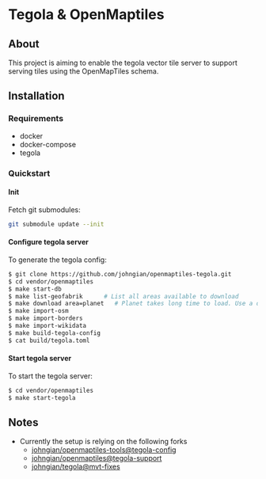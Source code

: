 # Tegola & OpenMaptiles
## About

This project is aiming to enable the tegola vector tile server to support
serving tiles using the OpenMapTiles schema.

## Installation
### Requirements

* docker
* docker-compose
* tegola

### Quickstart
#### Init

Fetch git submodules:

```bash
git submodule update --init
```

#### Configure tegola server

To generate the tegola config:

```bash
$ git clone https://github.com/johngian/openmaptiles-tegola.git
$ cd vendor/openmaptiles
$ make start-db
$ make list-geofabrik      # List all areas available to download
$ make download area=planet   # Planet takes long time to load. Use a different area for dev purposes 
$ make import-osm
$ make import-borders
$ make import-wikidata
$ make build-tegola-config
$ cat build/tegola.toml
```

#### Start tegola server

To start the tegola server:

```bash
$ cd vendor/openmaptiles
$ make start-tegola
```

## Notes

* Currently the setup is relying on the following forks
  * [johngian/openmaptiles-tools@tegola-config](https://github.com/johngian/openmaptiles-tools/tree/tegola-config)
  * [johngian/openmaptiles@tegola-support](https://github.com/johngian/openmaptiles/tree/tegola-support)
  * [johngian/tegola@mvt-fixes](https://github.com/johngian/tegola/tree/mvt-fixes)